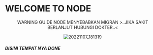 <h1>WELCOME TO NODE</h1>
<center>
WARNING GUIDE NODE MENYEBABKAN MIGRAN
>..JIKA SAKIT BERLANJUT HUBUNGI DOKTER..<

![20221107_181319](https://user-images.githubusercontent.com/29645826/201204033-90cec72e-b439-4cc6-94ea-ce655be6cf07.gif)

</center>
<H5>DISINI TEMPAT NYA DONE</H5>
